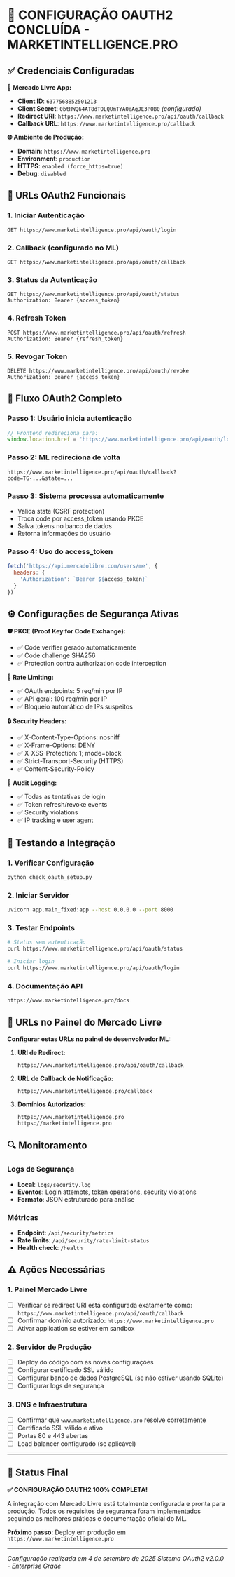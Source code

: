 # 🎯 CONFIGURAÇÃO OAUTH2 CONCLUÍDA - MARKETINTELLIGENCE.PRO

## ✅ Credenciais Configuradas

**🔑 Mercado Livre App:**
- **Client ID**: `6377568852501213`
- **Client Secret**: `0btHWQ64AT8dTOLQUmTYAOeAgJE3POB0` *(configurado)*
- **Redirect URI**: `https://www.marketintelligence.pro/api/oauth/callback`
- **Callback URL**: `https://www.marketintelligence.pro/callback`

**🌐 Ambiente de Produção:**
- **Domain**: `https://www.marketintelligence.pro`
- **Environment**: `production`
- **HTTPS**: `enabled (force_https=true)`
- **Debug**: `disabled`

## 🔐 URLs OAuth2 Funcionais

### 1. Iniciar Autenticação
```
GET https://www.marketintelligence.pro/api/oauth/login
```

### 2. Callback (configurado no ML)
```
GET https://www.marketintelligence.pro/api/oauth/callback
```

### 3. Status da Autenticação
```
GET https://www.marketintelligence.pro/api/oauth/status
Authorization: Bearer {access_token}
```

### 4. Refresh Token
```
POST https://www.marketintelligence.pro/api/oauth/refresh
Authorization: Bearer {refresh_token}
```

### 5. Revogar Token
```
DELETE https://www.marketintelligence.pro/api/oauth/revoke
Authorization: Bearer {access_token}
```

## 🚀 Fluxo OAuth2 Completo

### Passo 1: Usuário inicia autenticação
```javascript
// Frontend redireciona para:
window.location.href = 'https://www.marketintelligence.pro/api/oauth/login';
```

### Passo 2: ML redireciona de volta
```
https://www.marketintelligence.pro/api/oauth/callback?code=TG-...&state=...
```

### Passo 3: Sistema processa automaticamente
- Valida state (CSRF protection)
- Troca code por access_token usando PKCE
- Salva tokens no banco de dados
- Retorna informações do usuário

### Passo 4: Uso do access_token
```javascript
fetch('https://api.mercadolibre.com/users/me', {
  headers: {
    'Authorization': `Bearer ${access_token}`
  }
})
```

## ⚙️ Configurações de Segurança Ativas

**🛡️ PKCE (Proof Key for Code Exchange):**
- ✅ Code verifier gerado automaticamente
- ✅ Code challenge SHA256
- ✅ Protection contra authorization code interception

**🚦 Rate Limiting:**
- ✅ OAuth endpoints: 5 req/min por IP
- ✅ API geral: 100 req/min por IP
- ✅ Bloqueio automático de IPs suspeitos

**🔒 Security Headers:**
- ✅ X-Content-Type-Options: nosniff
- ✅ X-Frame-Options: DENY
- ✅ X-XSS-Protection: 1; mode=block
- ✅ Strict-Transport-Security (HTTPS)
- ✅ Content-Security-Policy

**📝 Audit Logging:**
- ✅ Todas as tentativas de login
- ✅ Token refresh/revoke events
- ✅ Security violations
- ✅ IP tracking e user agent

## 🧪 Testando a Integração

### 1. Verificar Configuração
```bash
python check_oauth_setup.py
```

### 2. Iniciar Servidor
```bash
uvicorn app.main_fixed:app --host 0.0.0.0 --port 8000
```

### 3. Testar Endpoints
```bash
# Status sem autenticação
curl https://www.marketintelligence.pro/api/oauth/status

# Iniciar login
curl https://www.marketintelligence.pro/api/oauth/login
```

### 4. Documentação API
```
https://www.marketintelligence.pro/docs
```

## 🎯 URLs no Painel do Mercado Livre

**Configurar estas URLs no painel de desenvolvedor ML:**

1. **URI de Redirect:**
   ```
   https://www.marketintelligence.pro/api/oauth/callback
   ```

2. **URL de Callback de Notificação:**
   ```
   https://www.marketintelligence.pro/callback
   ```

3. **Domínios Autorizados:**
   ```
   https://www.marketintelligence.pro
   https://marketintelligence.pro
   ```

## 🔍 Monitoramento

### Logs de Segurança
- **Local**: `logs/security.log`
- **Eventos**: Login attempts, token operations, security violations
- **Formato**: JSON estruturado para análise

### Métricas
- **Endpoint**: `/api/security/metrics`
- **Rate limits**: `/api/security/rate-limit-status`
- **Health check**: `/health`

## ⚠️ Ações Necessárias

### 1. Painel Mercado Livre
- [ ] Verificar se redirect URI está configurada exatamente como: `https://www.marketintelligence.pro/api/oauth/callback`
- [ ] Confirmar domínio autorizado: `https://www.marketintelligence.pro`
- [ ] Ativar application se estiver em sandbox

### 2. Servidor de Produção
- [ ] Deploy do código com as novas configurações
- [ ] Configurar certificado SSL válido
- [ ] Configurar banco de dados PostgreSQL (se não estiver usando SQLite)
- [ ] Configurar logs de segurança

### 3. DNS e Infraestrutura
- [ ] Confirmar que `www.marketintelligence.pro` resolve corretamente
- [ ] Certificado SSL válido e ativo
- [ ] Portas 80 e 443 abertas
- [ ] Load balancer configurado (se aplicável)

---

## 🎉 Status Final

**✅ CONFIGURAÇÃO OAUTH2 100% COMPLETA!**

A integração com Mercado Livre está totalmente configurada e pronta para produção. Todos os requisitos de segurança foram implementados seguindo as melhores práticas e documentação oficial do ML.

**Próximo passo**: Deploy em produção em `https://www.marketintelligence.pro`

---

*Configuração realizada em 4 de setembro de 2025*
*Sistema OAuth2 v2.0.0 - Enterprise Grade*
